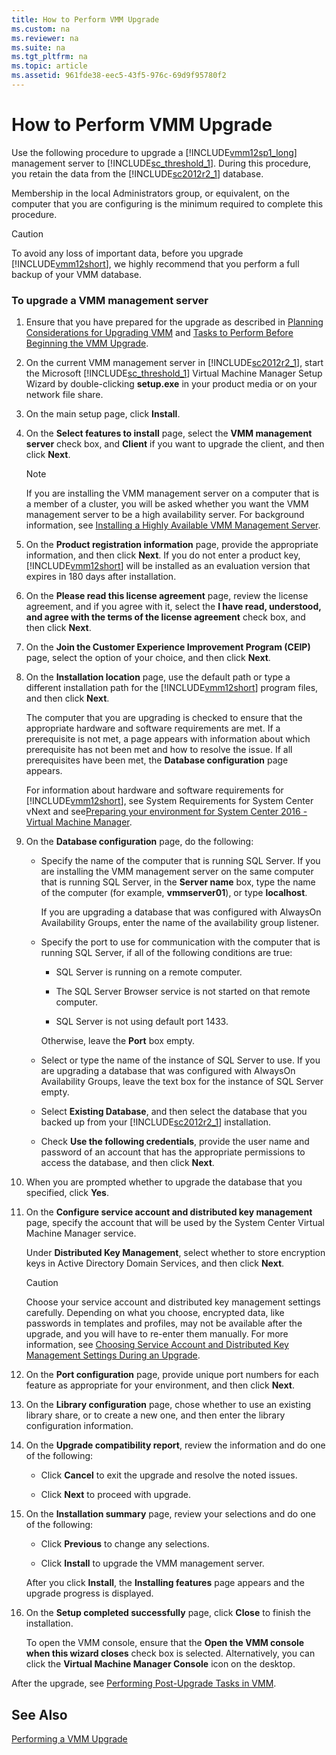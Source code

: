 ```yaml
---
title: How to Perform VMM Upgrade
ms.custom: na
ms.reviewer: na
ms.suite: na
ms.tgt_pltfrm: na
ms.topic: article
ms.assetid: 961fde38-eec5-43f5-976c-69d9f95780f2
---
```

# How to Perform VMM Upgrade
Use the following procedure to upgrade a [!INCLUDE[vmm12sp1_long](./Token/vmm12sp1_long_md.md)] management server to [!INCLUDE[sc_threshold_1](./Token/sc_threshold_1_md.md)]. During this procedure, you retain the data from the [!INCLUDE[sc2012r2_1](./Token/sc2012r2_1_md.md)] database.

Membership in the local Administrators group, or equivalent, on the computer that you are configuring is the minimum required to complete this procedure.

> [!CAUTION]
> To avoid any loss of important data, before you upgrade [!INCLUDE[vmm12short](./Token/vmm12short_md.md)], we highly recommend that you perform a full backup of your VMM database.

### To upgrade a VMM management server

1.  Ensure that you have prepared for the upgrade as described in [Planning Considerations for Upgrading VMM](./Planning-Considerations-for-Upgrading-VMM.md) and [Tasks to Perform Before Beginning the VMM Upgrade](./Tasks-to-Perform-Before-Beginning-the-VMM-Upgrade.md).

2.  On the current VMM management server in [!INCLUDE[sc2012r2_1](./Token/sc2012r2_1_md.md)], start the Microsoft [!INCLUDE[sc_threshold_1](./Token/sc_threshold_1_md.md)] Virtual Machine Manager Setup Wizard by double\-clicking **setup.exe** in your product media or on your network file share.

3.  On the main setup page, click **Install**.

4.  On the **Select features to install** page, select the **VMM management server** check box, and **Client** if you want to upgrade the client, and then click **Next**.

    > [!NOTE]
    > If you are installing the VMM management server on a computer that is a member of a cluster, you will be asked whether you want the VMM management server to be a high availability server. For background information, see [Installing a Highly Available VMM Management Server](./Installing-a-Highly-Available-VMM-Management-Server.md).

5.  On the **Product registration information** page, provide the appropriate information, and then click **Next**. If you do not enter a product key, [!INCLUDE[vmm12short](./Token/vmm12short_md.md)] will be installed as an evaluation version that expires in 180 days after installation.

6.  On the **Please read this license agreement** page, review the license agreement, and if you agree with it, select the **I have read, understood, and agree with the terms of the license agreement** check box, and then click **Next**.

7.  On the **Join the Customer Experience Improvement Program \(CEIP\)** page, select the option of your choice, and then click **Next**.

8.  On the **Installation location** page, use the default path or type a different installation path for the [!INCLUDE[vmm12short](./Token/vmm12short_md.md)] program files, and then click **Next**.

    The computer that you are upgrading is checked to ensure that the appropriate hardware and software requirements are met. If a prerequisite is not met, a page appears with information about which prerequisite has not been met and how to resolve the issue. If all prerequisites have been met, the **Database configuration** page appears.

    For information about hardware and software requirements for [!INCLUDE[vmm12short](./Token/vmm12short_md.md)], see System Requirements for System Center vNext and see[Preparing your environment for System Center 2016 - Virtual Machine Manager](./Preparing-your-environment-for-System-Center-2016---Virtual-Machine-Manager.md).

9. On the **Database configuration** page, do the following:

    -   Specify the name of the computer that is running SQL Server. If you are installing the VMM management server on the same computer that is running SQL Server, in the **Server name** box, type the name of the computer \(for example, **vmmserver01**\), or type **localhost**.

        If you are upgrading a database that was configured with AlwaysOn Availability Groups, enter the name of the availability group listener.

    -   Specify the port to use for communication with the computer that is running SQL Server, if all of the following conditions are true:

        -   SQL Server is running on a remote computer.

        -   The SQL Server Browser service is not started on that remote computer.

        -   SQL Server is not using default port 1433.

        Otherwise, leave the **Port** box empty.

    -   Select or type the name of the instance of SQL Server to use. If you are upgrading a database that was configured with AlwaysOn Availability Groups, leave the text box for the instance of SQL Server empty.

    -   Select **Existing Database**, and then select the database that you backed up from your [!INCLUDE[sc2012r2_1](./Token/sc2012r2_1_md.md)] installation.

    -   Check **Use the following credentials**, provide the user name and password of an account that has the appropriate permissions to access the database, and then click **Next**.

10. When you are prompted whether to upgrade the database that you specified, click **Yes**.

11. On the **Configure service account and distributed key management** page, specify the account that will be used by the System Center Virtual Machine Manager service.

    Under **Distributed Key Management**, select whether to store encryption keys in Active Directory Domain Services, and then click **Next**.

    > [!CAUTION]
    > Choose your service account and distributed key management settings carefully. Depending on what you choose, encrypted data, like passwords in templates and profiles, may not be available after the upgrade, and you will have to re\-enter them manually. For more information, see [Choosing Service Account and Distributed Key Management Settings During an Upgrade](./Choosing-Service-Account-and-Distributed-Key-Management-Settings-During-an-Upgrade.md).

12. On the **Port configuration** page, provide unique port numbers for each feature as appropriate for your environment, and then click **Next**.

13. On the **Library configuration** page, chose whether to use an existing library share, or to create a new one, and then enter the library configuration information.

14. On the **Upgrade compatibility report**, review the information and do one of the following:

    -   Click **Cancel** to exit the upgrade and resolve the noted issues.

    -   Click **Next** to proceed with upgrade.

15. On the **Installation summary** page, review your selections and do one of the following:

    -   Click **Previous** to change any selections.

    -   Click **Install** to upgrade the VMM management server.

    After you click **Install**, the **Installing features** page appears and the upgrade progress is displayed.

16. On the **Setup completed successfully** page, click **Close** to finish the installation.

    To open the VMM console, ensure that the **Open the VMM console when this wizard closes** check box is selected. Alternatively, you can click the **Virtual Machine Manager Console** icon on the desktop.

After the upgrade, see [Performing Post-Upgrade Tasks in VMM](./Performing-Post-Upgrade-Tasks-in-VMM.md).

## See Also
[Performing a VMM Upgrade](./Performing-a-VMM-Upgrade.md)


